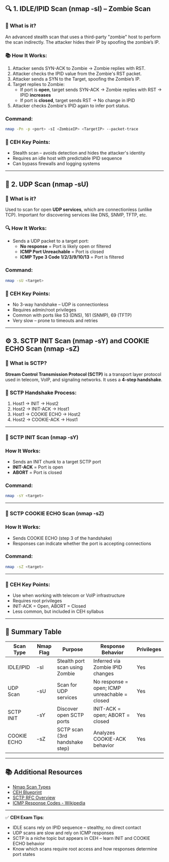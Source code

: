 ## 🔍 1. IDLE/IPID Scan (nmap -sI) – Zombie Scan

### 🧠 What is it?
An advanced stealth scan that uses a third-party "zombie" host to perform the scan indirectly. The attacker hides their IP by spoofing the zombie’s IP.

### 📚 How It Works:
1. Attacker sends SYN-ACK to Zombie → Zombie replies with RST.
2. Attacker checks the IPID value from the Zombie's RST packet.
3. Attacker sends a SYN to the Target, spoofing the Zombie’s IP.
4. Target replies to Zombie:
   - If port is **open**, target sends SYN-ACK → Zombie replies with RST → IPID **increases**
   - If port is **closed**, target sends RST → No change in IPID
5. Attacker checks Zombie's IPID again to infer port status.

### Command:
```bash
nmap -Pn -p <port> -sI <ZombieIP> <TargetIP> --packet-trace
```

### 📌 CEH Key Points:
- Stealth scan – avoids detection and hides the attacker's identity
- Requires an idle host with predictable IPID sequence
- Can bypass firewalls and logging systems

---

## 📶 2. UDP Scan (nmap -sU)

### 🧠 What is it?
Used to scan for open **UDP services**, which are connectionless (unlike TCP). Important for discovering services like DNS, SNMP, TFTP, etc.

### 🔍 How It Works:
- Sends a UDP packet to a target port:
  - **No response** = Port is likely open or filtered
  - **ICMP Port Unreachable** = Port is closed
  - **ICMP Type 3 Code 1/2/3/9/10/13** = Port is filtered

### Command:
```bash
nmap -sU <target>
```

### 📌 CEH Key Points:
- No 3-way handshake – UDP is connectionless
- Requires admin/root privileges
- Common with ports like 53 (DNS), 161 (SNMP), 69 (TFTP)
- Very slow – prone to timeouts and retries

---

## ⚙️ 3. SCTP INIT Scan (nmap -sY) and COOKIE ECHO Scan (nmap -sZ)

### 🧠 What is SCTP?
**Stream Control Transmission Protocol (SCTP)** is a transport layer protocol used in telecom, VoIP, and signaling networks. It uses a **4-step handshake**.

### 🔹 SCTP Handshake Process:
1. Host1 → INIT → Host2
2. Host2 → INIT-ACK → Host1
3. Host1 → COOKIE ECHO → Host2
4. Host2 → COOKIE-ACK → Host1

---

### 🔸 SCTP INIT Scan (nmap -sY)

### How It Works:
- Sends an INIT chunk to a target SCTP port
- **INIT-ACK** = Port is open
- **ABORT** = Port is closed

### Command:
```bash
nmap -sY <target>
```

---

### 🔸 SCTP COOKIE ECHO Scan (nmap -sZ)

### How It Works:
- Sends COOKIE ECHO (step 3 of the handshake)
- Responses can indicate whether the port is accepting connections

### Command:
```bash
nmap -sZ <target>
```

---

### 📌 CEH Key Points:
- Use when working with telecom or VoIP infrastructure
- Requires root privileges
- INIT-ACK = Open, ABORT = Closed
- Less common, but included in CEH syllabus

---

## 🧠 Summary Table

| Scan Type        | Nmap Flag | Purpose                          | Response Behavior                         | Privileges |
|------------------|-----------|----------------------------------|-------------------------------------------|------------|
| IDLE/IPID        | -sI       | Stealth port scan using Zombie   | Inferred via Zombie IPID changes          | Yes        |
| UDP Scan         | -sU       | Scan for UDP services            | No response = open; ICMP unreachable = closed | Yes    |
| SCTP INIT        | -sY       | Discover open SCTP ports         | INIT-ACK = open; ABORT = closed           | Yes        |
| COOKIE ECHO      | -sZ       | SCTP scan (3rd handshake step)   | Analyzes COOKIE-ACK behavior              | Yes        |

---

## 📚 Additional Resources

- [Nmap Scan Types](https://nmap.org/book/man-port-scanning-techniques.html)
- [CEH Blueprint](https://www.eccouncil.org/train-certify/certified-ethical-hacker-ceh/)
- [SCTP RFC Overview](https://datatracker.ietf.org/doc/html/rfc4960)
- [ICMP Response Codes - Wikipedia](https://en.wikipedia.org/wiki/Internet_Control_Message_Protocol#Control_messages)

---

✅ **CEH Exam Tips**:
- IDLE scans rely on IPID sequence – stealthy, no direct contact
- UDP scans are slow and rely on ICMP responses
- SCTP is a niche topic but appears in CEH – learn INIT and COOKIE ECHO behavior
- Know which scans require root access and how responses determine port states

